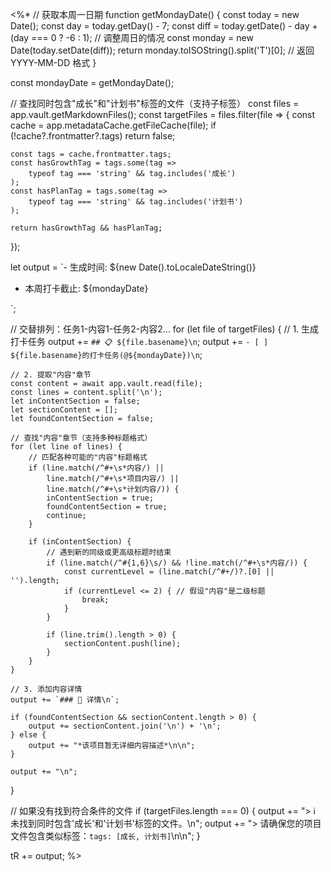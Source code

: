 <%*
// 获取本周一日期
function getMondayDate() {
    const today = new Date();
    const day = today.getDay() - 7;
    const diff = today.getDate() - day + (day === 0 ? -6 : 1); // 调整周日的情况
    const monday = new Date(today.setDate(diff));
    return monday.toISOString().split('T')[0]; // 返回 YYYY-MM-DD 格式
}

const mondayDate = getMondayDate();

// 查找同时包含"成长"和"计划书"标签的文件（支持子标签）
const files = app.vault.getMarkdownFiles();
const targetFiles = files.filter(file => {
    const cache = app.metadataCache.getFileCache(file);
    if (!cache?.frontmatter?.tags) return false;
    
    const tags = cache.frontmatter.tags;
    const hasGrowthTag = tags.some(tag => 
        typeof tag === 'string' && tag.includes('成长')
    );
    const hasPlanTag = tags.some(tag => 
        typeof tag === 'string' && tag.includes('计划书')
    );
    
    return hasGrowthTag && hasPlanTag;
});

let output = `- 生成时间: ${new Date().toLocaleDateString()}
- 本周打卡截止: ${mondayDate}

`;

// 交替排列：任务1-内容1-任务2-内容2...
for (let file of targetFiles) {
    // 1. 生成打卡任务
    output += `## 📋 ${file.basename}\n`;
    output += `- [ ] ${file.basename}的打卡任务(@${mondayDate})\n`;
    
    // 2. 提取"内容"章节
    const content = await app.vault.read(file);
    const lines = content.split('\n');
    let inContentSection = false;
    let sectionContent = [];
    let foundContentSection = false;
    
    // 查找"内容"章节（支持多种标题格式）
    for (let line of lines) {
        // 匹配各种可能的"内容"标题格式
        if (line.match(/^#+\s*内容/) || 
            line.match(/^#+\s*项目内容/) || 
            line.match(/^#+\s*计划内容/)) {
            inContentSection = true;
            foundContentSection = true;
            continue;
        }
        
        if (inContentSection) {
            // 遇到新的同级或更高级标题时结束
            if (line.match(/^#{1,6}\s/) && !line.match(/^#+\s*内容/)) {
                const currentLevel = (line.match(/^#+/)?.[0] || '').length;
                if (currentLevel <= 2) { // 假设"内容"是二级标题
                    break;
                }
            }
            
            if (line.trim().length > 0) {
                sectionContent.push(line);
            }
        }
    }
    
    // 3. 添加内容详情
    output += `### 📖 详情\n`;
    
    if (foundContentSection && sectionContent.length > 0) {
        output += sectionContent.join('\n') + '\n';
    } else {
        output += "*该项目暂无详细内容描述*\n\n";
    }
    
    output += "\n";
}

// 如果没有找到符合条件的文件
if (targetFiles.length === 0) {
    output += "> ℹ️ 未找到同时包含'成长'和'计划书'标签的文件。\n";
    output += "> 请确保您的项目文件包含类似标签：`tags: [成长, 计划书]`\n\n";
}

tR += output;
%>
